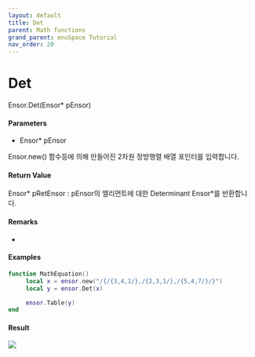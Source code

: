 ```yaml
---
layout: default
title: Det
parent: Math functions
grand_parent: enuSpace Tutorial
nav_order: 20
---
```


# Det

Ensor.Det\(Ensor\* pEnsor\)

#### Parameters

* Ensor\* pEnsor

Ensor.new\(\) 함수등에 의해 만들어진 2차원 정방행렬 배열 포인터를 입력합니다.

#### Return Value

Ensor\* pRetEnsor : pEnsor의 엘리먼트에 대한 Determinant Ensor\*를 반환합니다.

#### Remarks

* 
#### Examples

```lua
function MathEquation()
     local x = ensor.new("/{/{3,4,1/},/{2,3,1/},/{5,4,7/}/}")
     local y = ensor.Det(x)

     ensor.Table(y)
end
```

#### Result

![](/MathAPI/DetResult.png)

